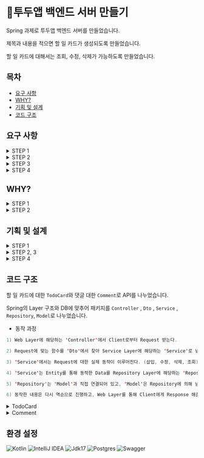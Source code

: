 # 📆투두앱 백엔드 서버 만들기

Spring 과제로 투두앱 백엔드 서버를 만들었습니다. <br/>

제목과 내용을 적으면 할 일 카드가 생성되도록 만들었습니다. <br/>

할 일 카드에 대해서는 조회, 수정, 삭제가 가능하도록 만들었습니다.

## 목차
- [요구 사항](#요구-사항)
- [WHY?](#why)
- [기획 및 설계](#기획-및-설계)
- [코드 구조](#코드-구조)

## 요구 사항

<details>
<summary>STEP 1</summary><div>
  
**할 일 카드 작성 기능**
  > - `할 일 제목`, `할 일 내용`, `작성일`, `작성자 이름`을 입력받아 저장할 수 있습니다.
  > - 저장된 할 일의 정보를 반환받아 확인할 수 있습니다.

**선택한 할 일 조회 기능**
  > - 선택한 할 일의 정보를 조회할 수 있습니다.
  > - 반환받은 할 일 정보에는 `할 일 제목`, `할 일 내용`, `작성일`, `작성자 이름`을 정보가 들어있습니다.

**할 일 카드 목록 조회 기능**
  > - 등록된 할 일 전체를 조회할 수 있습니다.
  > - 조회된 할 일 목록은 작성일 기준 내림차순으로 정렬되어 있습니다.

**선택한 할 일 수정 기능**
  > - 선택한 할 일의 `할 일 제목`, `할 일 내용`, `작성자 이름`을 수정할 수 있습니다.
  > - 수정된 할 일의 정보를 반환받아 확인할 수 있습니다.

**선택한 할 일 삭제 기능**
  > - 선택한 게시글을 삭제할 수 있습니다.

</div></details>

<details>
<summary>STEP 2</summary><div>

**할 일 카드 완료 기능**
  > - 완료 처리할 할 일 카드는 목록 조회 시 `완료 여부` 필드가 `TRUE`로 내려갑니다.
  > - `완료 여부` 기본 값은 `FALSE`입니다.

**댓글 작성 기능**
  > - `작성자 이름`, `비밀번호`, `댓글`을 입력받아 저장할 수 있습니다.
  > - 응답에서 `비밀번호`는 제외하고 등록된 댓글을 반환합니다.

**댓글 수정 기능**
  > - `작성자 이름`, `비밀번호`를 입력받아 저장된 값과 일치하면 수정할 수 있습니다.
  > - 응답에서 `비밀번호`는 제외하고 수정된 댓글을 반환합니다.

**댓글 삭제 기능**
  > - `작성자 이름`, `비밀번호`를 입력받아 저장된 값과 일치하면 삭제할 수 있습니다.
  > - 응답에서 삭제 메시지와 상태 코드를 반환합니다.

**댓글 조회 기능**
  > - STEP 1에서 만든 할 일 조회 API의 응답에서 댓글을 조회할 수 있습니다.
  > - 연관되지 않은 댓글은 포함되지 않아야 합니다. 

</div></details>

<details>
<summary>STEP 3</summary><div>
  
**할 일 카드 정렬 기능**
  > - API를 요청할 때 정렬(`오름차순`, `내림차순`)을 포함합니다.
  > - 정렬 기준을 통해 정렬한 할 일 목록을 반환합니다.

**할 일 카드 필터 기능**
  > - API를 요청할 때 작성자 이름 기준으로 목록을 반환합니다.

**할 일 카드 검증 기능**
  > - 할 일 카드를 작성하거나 수정할 때 검사합니다.
  > - 할 일 카드의 제목이 1자 이상, 200자 이하인지 검사합니다.
  > - 할 일 카드의 본문이 1자 이상, 1000자 이하인지 검사합니다.
  > - 조건을 충족하지 않는다면 기능 실패로 응답합니다.

**할 일 카드 응답 코드 반환**
  > - ReponseEntity를 사용하여 API의 응답을 Status 코드로 반환합니다.
  > - 조회 기능 성공: status 200 OK
  > - 작성 기능 성공: status 201 Created
  > - 수정 기능 성공: status 200 OK
  > - 삭제 기능 성공: status 204 No Content
  > - 작성, 수정 기능 실패: status 400 Bad Request

</div></details>

<details>
<summary>STEP 4</summary><div>
  
**개발 완료**
  > - 사용자가 많아졌을 때 페이지 혹은 카드의 개수를 지정해서 조회합니다.
  > - 회원가입, 로그인이 가능합니다.

**추후 개발 예정**
> - 인증, 인가에 대해서 요청한 사용자를 구분하여 수정 삭제가 가능합니다.

</div></details>

## WHY?

<details>
<summary>STEP 1</summary><div>
  
Q1. API의 request를 어떤 방식으로 사용하셨나요?
> A. Request Body 방식을 사용하였습니다. 이유는 다음과 같습니다.<br/>
>
> 1. Request Body 방식이 URL에 JSON 등의 데이터를 노출하지 않기 때문에 안전하기 때문입니다.<br/>
> 2. 주소를 이용하지 않아서 데이터양이 많은 경우에 적합하기 때문입니다.

Q2. RESTful 한 API를 설계하셨나요?
> A. 네, 그렇습니다. 이유는 다음과 같습니다. <br/>
>
> 1. Resource의 이름을 명사, 소문자, 복수형으로 지향하였으며, '/'를 통해 계층 관계를 표현하였습니다. <br/>
  (예> /todocards) <br/>
> 2. id Resource를 가져오기 위해 Identifier를 포함하였습니다. <br/>
  (예> /todocards/{userId}) <br/>
> 3. 적절한 Status Code를 응답하였습니다. <br/>
  (예> TodoCard가 정상적으로 생성되었을 때, 성공 Status Code가 201) <br/>
> 4. Path Variable을 이용하여 변수를 받아오도록 하였습니다. <br/>
  (예> fun getTodoCard(@PathVariable userid: Long))

Q3. 적절한 관심사 분리를 적용하셨나요?<br/>
> A. Spring의 Layer 구조와 DB에 맞추어 패키지를 나누었습니다. (Controller , Dto , model , repository , Service)

Q4. API 명세서 작성 가이드라인과 비교했을 때 자신의 API 명세서<br/>
> A. 규모가 큰 프로젝트가 아니라서 제외한 항목이 많았던 것 같습니다.

</div></details>

<details>
<summary>STEP 2</summary><div>

Q1. 처음 설계한 API 명세서에 변경사항이 있었나요? 변경되었다면 어떤 점 때문일까요?
> A. 댓글 기능에 대한 추가 사항이 존재하였습니다. 기능을 늘리면 자연스럽게 API 명세서도 늘어났다고 생각합니다.<br/>

Q2. 첫 설계의 중요성에 대해 작성해주세요!
> A. 첫 설계를 디테일하게 할수록 추가 요구사항을 적용할 때 변경에 대한 수고가 줄어든다는 것을 알게 되었습니다.<br/>

Q3. ERD를 먼저 설계한 후 Entity를 개발했을 때 어떤 점이 도움이 되셨나요?
> A. 테이블명과 칼럼 이름을 미리 정해두고, 연관 관계를 설정해두어서 코드 동작 설계를 편하게 할 수 있었습니다.<br/>

Q4. 댓글 여러 개 달려있는 할 일을 삭제하려고 한다면 무슨 문제가 발생할까요? DB 테이블 관점에서 해결 방법이 무엇일까요?
> A. 서버 오류가 발생하며 삭제 동작이 진행되지 않습니다.<br/>
> 하지만 할 일을 삭제할 때 댓글까지 삭제할 수 있게 CASCADE라는 영속성 전이를 이용하면 해결 가능합니다.<br/>

Q4. IoC / DI에 대해 간략하게 설명해 주세요.
> A. 간략하게 설명하도록 하겠습니다.<br/>
> * IoC : 객체의 생성과 생명 주기를 외부에서 제어하는 디자인 패턴<br/>
> * DI : 객체가 필요한 의존성을 자체적으로 생성하는 것이 아니라, 외부에서 주입받는 디자인 패턴<br/>
>
> ∴ DI ⊂ IoC

</div></details>

## 기획 및 설계

<details>
<summary>STEP 1</summary><div>
  
#### 1. Event Storming

![image](https://github.com/KangBaekho10/TodoApplication/assets/166815465/e6a10243-5c12-4dbd-931d-1ede39275e36)

#### 2. Use Case Diagram

![20240516_172800](https://github.com/KangBaekho10/TodoApplication/assets/166815465/a9db859b-d5ee-4b4c-aaac-08907ec0e492)

#### 3. API Specification

![image](https://github.com/KangBaekho10/TodoApplication/assets/166815465/dd4159ce-835f-4eeb-bd0e-7d0739b8d652)

#### 4. ERD

![image](https://github.com/KangBaekho10/TodoApplication/assets/166815465/f06de950-2c98-4c3d-a748-27a5995d4af8)

</div></details>

<details>
<summary>STEP 2, 3</summary><div>

#### 1. Event Storming

![image](https://github.com/KangBaekho10/TodoApplication/assets/166815465/5c7dbfdb-3cc4-498a-aab4-4cde2d31902c)

#### 2. Use Case Diagram

![image](https://github.com/KangBaekho10/TodoApplication/assets/166815465/2aed2a28-08bd-403a-a052-859e5cfc5086)

#### 3. API Specification

![image](https://github.com/KangBaekho10/TodoApplication/assets/166815465/acacbbb5-4fe8-4158-8ae5-9583fde05b4a)

#### 4. ERD

![image](https://github.com/KangBaekho10/TodoApplication/assets/166815465/660fa781-6850-45bb-a446-e4252776c1c8)

</div></details>

<details>
<summary>STEP 4</summary><div>

#### 1. Event Storming

![image](https://github.com/KangBaekho10/TodoApplication/assets/166815465/a90fb0c5-b9fc-43c1-8f36-8c2338f96912)

#### 2. Use Case Diagram

#### 3. API Specification

#### 4. ERD
  
![image](https://github.com/KangBaekho10/TodoApplication/assets/166815465/bdd9230e-fd34-4268-9c22-8ec94a6cbde2)

</div></details>

## 코드 구조

할 일 카드에 대한 `TodoCard`와 댓글 대한 `Comment`로 API를 나누었습니다.

Spring의 Layer 구조와 DB에 맞추어 패키지를 `Controller` , `Dto` , `Service` , `Repository`, `Model`로 나누었습니다.

- 동작 과정

```Kotlin
1) Web Layer에 해당하는 'Controller'에서 Client로부터 Request 받는다.

2) Request에 맞는 함수를 'Dto'에서 찾아 Service Layer에 해당하는 'Service'로 넘겨준다.

3) 'Service'에서는 Request에 대한 실제 동작이 이루어진다. (삽입, 수정, 삭제, 조회)

4) 'Service'는 Entity를 통해 동작한 Data를 Repository Layer에 해당하는 'Repository'로 넘겨준다.

5) 'Repository'는 'Model'과 직접 연결되어 있고, 'Model'은 Repository에 의해 넘겨받은 Data를 DB에서 동작한다.

6) 동작한 내용은 다시 역순으로 진행하고, Web Layer를 통해 Client에게 Response 해준다.
```

<details>
<summary> TodoCard </summary><div>

- Controller

```Kotlin

// 단일 카드 조회
fun getTodoCard(@PathVariable userId: Long) : ResponseEntity<TodoCardResponse> {
...
}

// 전체 카드 조회
fun getTodoCardList(): ResponseEntity<List<TodoCardResponse>> {
...
}

// 할 일 카드 생성
fun createTodoCard(@RequestBody createTodoCardRequest: CreateTodoCardRequest): ResponseEntity<TodoCardResponse> {
...
}

// 할 일 카드 수정
fun updateTodoCard(
    @PathVariable userId: Long,
    @RequestBody updateTodoCardRequest: UpdateTodoCardRequest
) : ResponseEntity<TodoCardResponse> {
...
}

// 할 일 카드 삭제
fun deleteTodoCard(@PathVariable userId: Long) : ResponseEntity<Unit> {
...
}

```

- Service

```Kotlin

// 단일 카드 조회
fun getTodoCardById(userId: Long): TodoCardResponse

// 전체 카드 조회
fun getAllTodoCardList(): List<TodoCardResponse>

// 할 일 카드 생성
fun createTodoCard(request: CreateTodoCardRequest): TodoCardResponse

// 할 일 카드 수정
fun updateTodoCard(userId: Long, request: UpdateTodoCardRequest): TodoCardResponse

// 할 일 카드 삭제
fun deleteTodoCard(userId: Long)

```

- Repository

```Kotlin

interface TodoCardRepository: JpaRepository<TodoCard, Long> {}

```

- Model

```Kotlin

// 1:N
// DATA에 맞는 DB Column을 지정
class TodoCard (
...
    @OneToMany(mappedBy = "todoCard", fetch = FetchType.LAZY, cascade = [CascadeType.ALL], orphanRemoval = true)
    val comment: MutableList<Comment> = mutableListOf()
...
)

// Column 일치하는 곳에 DATA 삽입
fun TodoCard.toResponse(): TodoCardResponse { 
...
}

```

</div></details>

<details>
<summary> Comment </summary><div>

- Controller

```Kotlin

// 댓글 생성
fun createComment(
  @PathVariable userId: Long,
  @RequestBody commentRequest: CommentRequest
): ResponseEntity<CommentResponse> {
...
}

// 댓글 수정
fun updateComment(
  @PathVariable userId: Long,
  @PathVariable commentId: Long,
  @RequestBody commentRequest: CommentRequest
): ResponseEntity<CommentResponse> {
...
}

// 댓글 삭제
fun updateComment(
  @PathVariable userId: Long,
  @PathVariable commentId: Long,
  @RequestBody commentRequest: CommentRequest
): ResponseEntity<CommentResponse> {
...
}

```

- Service

```Kotlin

// 댓글 조회 (할 일 카드에서 조회 가능)
fun getComment(commentId : Long) : CommentResponse

// userId로 할 일 카드를 지정하여 댓글 생성
fun createComment(userId: Long, request: CommentRequest) : CommentResponse

// userId로 할 일 카드를 지정하여 댓글 수정
fun updateComment(userId: Long, commentId: Long, request: CommentRequest) : CommentResponse

// userId로 할 일 카드를 지정하여 댓글 삭제
fun deleteComment(userId: Long, commentId: Long, request: DeleteCommentRequest)

```

- Repository

```Kotlin

interface CommentRepository: JpaRepository<Comment, Long> {
    fun findByTodoCardUseridAndCommentid(userId: Long, commentId: Long): Comment?
}

```

- Model

```Kotlin

class Comment (
...
// N:1
// DATA에 맞는 DB Column 지정
    @ManyToOne(fetch = FetchType.LAZY)
    @JoinColumn(name = "userid")
    val todoCard: TodoCard,
...
)
// Column 일치하는 곳에 DATA 삽입
fun Comment.toResponse(): CommentResponse{
...
}

```

</div></details>

## 환경 설정<br>
![Kotlin](https://img.shields.io/badge/kotlin-%237F52FF.svg?style=for-the-badge&logo=kotlin&logoColor=white)
![IntelliJ IDEA](https://img.shields.io/badge/IntelliJIDEA-000000.svg?style=for-the-badge&logo=intellij-idea&logoColor=white) 
![Jdk17](https://img.shields.io/badge/jdk17-%23ED8B00.svg?style=for-the-badge&logo=openjdk&logoColor=white"/)
![Postgres](https://img.shields.io/badge/postgres-%23316192.svg?style=for-the-badge&logo=postgresql&logoColor=white)
![Swagger](https://img.shields.io/badge/-Swagger-%23Clojure?style=for-the-badge&logo=swagger&logoColor=white)
